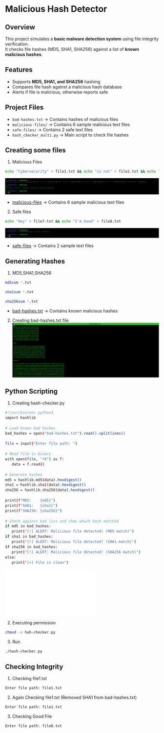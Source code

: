 # Malicious Hash Detector

## Overview
This project simulates a **basic malware detection system** using file integrity verification.  
It checks file hashes (MD5, SHA1, SHA256) against a list of **known malicious hashes**.

## Features
- Supports **MD5, SHA1, and SHA256** hashing
- Compares file hash against a malicious hash database
- Alerts if file is malicious, otherwise reports safe

## Project Files
- `bad-hashes.txt` → Contains hashes of malicious files
- `malicious-files/` → Contains 6 sample malicious text files
- `safe-files/` → Contains 2 safe text files
- `hash_checker_multi.py` → Main script to check file hashes

## Creating some files
1. Malicious Files
```bash
echo "Cybersecurity" > file1.txt && echo "is not" > file2.txt && echo "just my" > file3.txt && echo "skill," > file4.txt && echo "it is" > file5.txt && echo "my passion" > file6.txt
 ```
![1-creating files.png](Screenshots/1-creating%20files.png)
- [malicious-files](./malicious-files/) → Contains 6 sample malicious text files

2. Safe files
```bash
echo "Hey" > file7.txt && echo "I'm Good" > file8.txt
 ```
![2-creating good filees.png](Screenshots/2-creating%20good%20filees.png)
- [safe-files](./safe-files/) → Contains 2 sample text files

## Generating Hashes
 1. MD5,SHA1,SHA256
```bash
md5sum *.txt
```
```bash
sha1sum *.txt
```
```bash
sha256sum *.txt 
```
- [bad-hashes.txt](./bad-hashes.txt) → Contains known malicious hashes

2. Creating bad-hashes.txt file
![3 bad hashes.png](Screenshots/3%20bad%20hashes.png)

## Python Scripting
1. Creating hash-checker.py
 ```bash
#!/usr/bin/env python3
import hashlib

# Load known bad hashes
bad_hashes = open("bad-hashes.txt").read().splitlines()

file = input("Enter file path: ")

# Read file in binary
with open(file, "rb") as f:
    data = f.read()

# Generate hashes
md5 = hashlib.md5(data).hexdigest()
sha1 = hashlib.sha1(data).hexdigest()
sha256 = hashlib.sha256(data).hexdigest()

print(f"MD5:    {md5}")
print(f"SHA1:   {sha1}")
print(f"SHA256: {sha256}")

# Check against bad list and show which hash matched
if md5 in bad_hashes:
    print("[!] ALERT: Malicious file detected! (MD5 match)")
if sha1 in bad_hashes:
    print("[!] ALERT: Malicious file detected! (SHA1 match)")
if sha256 in bad_hashes:
    print("[!] ALERT: Malicious file detected! (SHA256 match)")
else:
    print("[+] File is clean")
   ```
![hash-checker.py](File%20Integrity%20Monitor/hash-checker.py)

2. Executing permission
 ```bash
chmod -x hah-checker.py
 ```

3. Run
 ```bash
./hash-checker.py
 ```
## Checking Integrity
1. Checking file1.txt
 ```bash
Enter file path: file1.txt
 ```

2. Again Checking file1.txt (Removed SHA1 from bad-hashes.txt)
  ```bash
Enter file path: file1.txt
  ```

 3. Checking Good File
  ```bash
Enter file path: file8.txt
  ```

